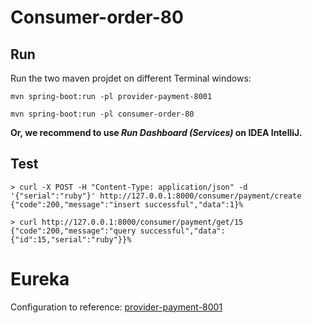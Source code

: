 # Consumer-order-80

## Run

Run the two maven projdet on different Terminal windows:

```shell
mvn spring-boot:run -pl provider-payment-8001
```

```shell
mvn spring-boot:run -pl consumer-order-80
```

**Or, we recommend to use _Run Dashboard (Services)_ on IDEA IntelliJ.**

## Test

```shell
> curl -X POST -H "Content-Type: application/json" -d '{"serial":"ruby"}' http://127.0.0.1:8000/consumer/payment/create
{"code":200,"message":"insert successful","data":1}%

> curl http://127.0.0.1:8000/consumer/payment/get/15
{"code":200,"message":"query successful","data":{"id":15,"serial":"ruby"}}% 
```

# Eureka
Configuration to reference: [provider-payment-8001](../provider-payment-8001/README.md)